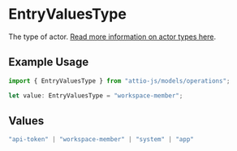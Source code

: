 # EntryValuesType

The type of actor. [Read more information on actor types here](/docs/actors).

## Example Usage

```typescript
import { EntryValuesType } from "attio-js/models/operations";

let value: EntryValuesType = "workspace-member";
```

## Values

```typescript
"api-token" | "workspace-member" | "system" | "app"
```